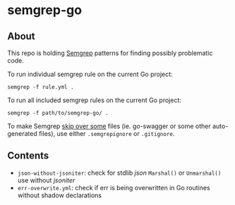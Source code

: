 # semgrep-go

## About

This repo is holding [Semgrep](https://semgrep.dev/) patterns for finding possibly problematic code.

To run individual semgrep rule on the current Go project:

```shell
semgrep -f rule.yml .
```

To run all included semgrep rules on the current Go project:

```shell
semgrep -f path/to/semgrep-go/ .
```

To make Semgrep [skip over some](https://semgrep.dev/docs/ignoring-files-folders-code/) files (ie. go-swagger or some other auto-generated files), use either `.semgrepignore` or `.gitignore`.

## Contents

- `json-without-jsoniter`: check for stdlib _json_ `Marshal()` or `Unmarshal()` use without _jsoniter_
- `err-overwrite.yml`: check if err is being overwritten in Go routines without shadow declarations

